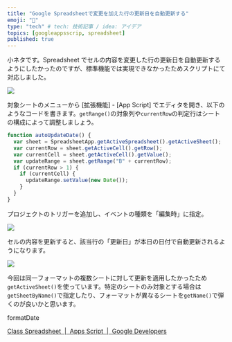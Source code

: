 ```yaml
---
title: "Google Spreadsheetで変更を加えた行の更新日を自動更新する"
emoji: "📄"
type: "tech" # tech: 技術記事 / idea: アイデア
topics: [googleappsscrip, spreadsheet]
published: true
---
```


小ネタです。Spreadsheet でセルの内容を変更した行の更新日を自動更新するようにしたかったのですが、標準機能では実現できなかったためスクリプトにて対応しました。

![](https://storage.googleapis.com/zenn-user-upload/199dda6f9cf4-20220213.jpg)

対象シートのメニューから [拡張機能] - [App Script] でエディタを開き、以下のようなコードを書きます。`getRange()`の対象列や`currentRow`の判定行はシートの構成によって調整しましょう。

```js
function autoUpdateDate() {
  var sheet = SpreadsheetApp.getActiveSpreadsheet().getActiveSheet();
  var currentRow = sheet.getActiveCell().getRow();
  var currentCell = sheet.getActiveCell().getValue();
  var updateRange = sheet.getRange("B" + currentRow);
  if (currentRow > 1) {
    if (currentCell) {
      updateRange.setValue(new Date());
    }
  }
}
```

プロジェクトのトリガーを追加し、イベントの種類を「編集時」に指定。

![](https://storage.googleapis.com/zenn-user-upload/c35861025d2d-20220213.jpg)

セルの内容を更新すると、該当行の「更新日」が本日の日付で自動更新されるようになります。

![](https://storage.googleapis.com/zenn-user-upload/b3d0eb54d28c-20220213.jpg)

今回は同一フォーマットの複数シートに対して更新を適用したかったため`getActiveSheet()`を使っています。特定のシートのみ対象とする場合は`getSheetByName()`で指定したり、フォーマットが異なるシートを`getName()`で弾くのが良いかと思います。

formatDate

[Class Spreadsheet  |  Apps Script  |  Google Developers](https://developers.google.com/apps-script/reference/spreadsheet/spreadsheet)

